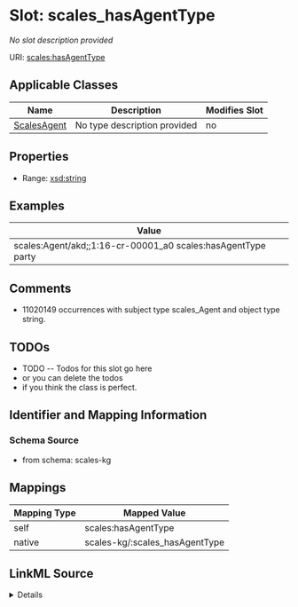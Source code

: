 

# Slot: scales_hasAgentType


_No slot description provided_





URI: [scales:hasAgentType](http://schemas.scales-okn.org/rdf/scales#hasAgentType)



<!-- no inheritance hierarchy -->





## Applicable Classes

| Name | Description | Modifies Slot |
| --- | --- | --- |
| [ScalesAgent](../classes/ScalesAgent.md) | No type description provided |  no  |







## Properties

* Range: [xsd:string](http://www.w3.org/2001/XMLSchema#string)






## Examples

| Value |
| --- |
| scales:Agent/akd;;1:16-cr-00001_a0 scales:hasAgentType party |

## Comments

* 11020149 occurrences with subject type scales_Agent and object type string.

## TODOs

* TODO -- Todos for this slot go here
* or you can delete the todos
* if you think the class is perfect.

## Identifier and Mapping Information







### Schema Source


* from schema: scales-kg




## Mappings

| Mapping Type | Mapped Value |
| ---  | ---  |
| self | scales:hasAgentType |
| native | scales-kg/:scales_hasAgentType |




## LinkML Source

<details>
```yaml
name: scales_hasAgentType
description: No slot description provided
todos:
- TODO -- Todos for this slot go here
- or you can delete the todos
- if you think the class is perfect.
comments:
- 11020149 occurrences with subject type scales_Agent and object type string.
examples:
- value: scales:Agent/akd;;1:16-cr-00001_a0 scales:hasAgentType party
from_schema: scales-kg
rank: 1000
slot_uri: scales:hasAgentType
alias: scales_hasAgentType
domain_of:
- scales_Agent
range: string

```
</details>
